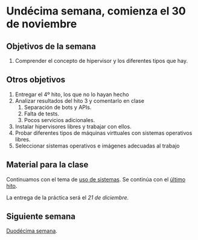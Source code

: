 # Undécima semana, comienza el 30 de noviembre

## Objetivos de la semana

1. Comprender el concepto de hipervisor y los diferentes tipos que hay.

## Otros objetivos
1. Entregar el 4º hito, los que no lo hayan hecho
1. Analizar resultados del hito 3 y comentarlo en clase
   1. Separación de bots y APIs.
   2. Falta de tests.
   3. Pocos servicios adicionales. 
1. Instalar hipervisores libres y trabajar con ellos.
2. Probar diferentes tipos de máquinas virttuales con sistemas operativos libres.
3. Seleccionar sistemas operativos e imágenes adecuadas al trabajo

## Material para la clase

Continuamos con el tema de
[uso de sistemas](http://jj.github.io/IV/documentos/temas/Uso_de_sistemas). Se
continúa con el
[último hito](http://jj.github.io/IV/documentos/proyecto/5.IaaS). 

La entrega de la práctica será el *21 de diciembre*. 

## Siguiente semana

[Duodécima semana](semana-12.md). 
